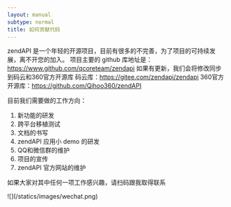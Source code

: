 ```yaml
---
layout: manual
subtype: normal
title: 如何贡献代码
---
```


zendAPI 是一个年轻的开源项目，目前有很多的不完善，为了项目的可持续发展，离不开您的加入。
项目主要的 github 库地址是：
https://www.github.com/qcoreteam/zendapi
如果有更新，我们会将修改同步到码云和360官方开源库
码云库：https://gitee.com/zendapi/zendapi 
360官方开源库：https://github.com/Qihoo360/zendAPI

目前我们需要做的工作方向：
1. 新功能的研发
2. 跨平台移植测试
2. 文档的书写
3. zendAPI 应用小 demo 的研发
4. QQ和微信群的维护
5. 项目的宣传
6. zendAPI 官方网站的维护

如果大家对其中任何一项工作感兴趣，请扫码跟我取得联系

<div style="width:240px; height: 240px;float:left; margin-bottom:20px;">![](/statics/images/wechat.png)</div>